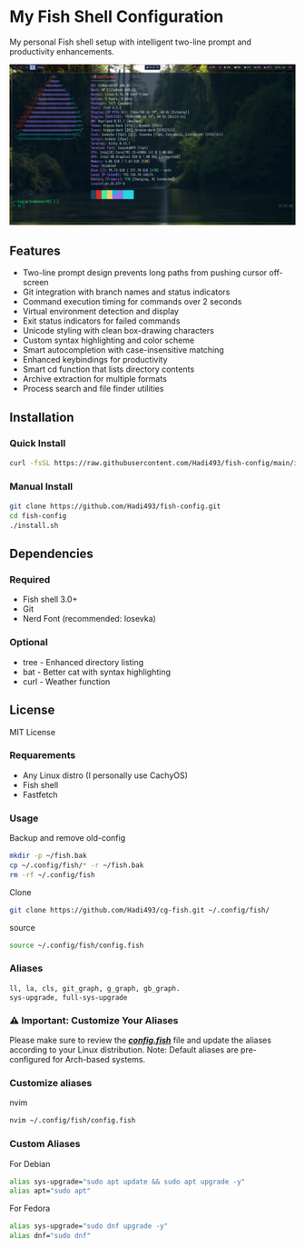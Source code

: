 # My Fish Shell Configuration

My personal Fish shell setup with intelligent two-line prompt and productivity enhancements.

![Fish Shell Prompt](fish-config.png)

## Features

- Two-line prompt design prevents long paths from pushing cursor off-screen
- Git integration with branch names and status indicators
- Command execution timing for commands over 2 seconds
- Virtual environment detection and display
- Exit status indicators for failed commands
- Unicode styling with clean box-drawing characters
- Custom syntax highlighting and color scheme
- Smart autocompletion with case-insensitive matching
- Enhanced keybindings for productivity
- Smart cd function that lists directory contents
- Archive extraction for multiple formats
- Process search and file finder utilities

## Installation

### Quick Install
```bash
curl -fsSL https://raw.githubusercontent.com/Hadi493/fish-config/main/install.sh | bash
```

### Manual Install
```bash
git clone https://github.com/Hadi493/fish-config.git
cd fish-config
./install.sh
```

## Dependencies

### Required
- Fish shell 3.0+
- Git
- Nerd Font (recommended: Iosevka)

### Optional
- tree - Enhanced directory listing
- bat - Better cat with syntax highlighting
- curl - Weather function

## License

MIT License

### Requarements
- Any Linux distro (I personally use CachyOS)
- Fish shell 
- Fastfetch

### Usage
Backup and remove old-config

```bash
mkdir -p ~/fish.bak
cp ~/.config/fish/* -r ~/fish.bak
rm -rf ~/.config/fish
```

Clone
```bash
git clone https://github.com/Hadi493/cg-fish.git ~/.config/fish/
```

source
```bash
source ~/.config/fish/config.fish
```

### Aliases 
```
ll, la, cls, git_graph, g_graph, gb_graph.
sys-upgrade, full-sys-upgrade
```

### ⚠️ Important: Customize Your Aliases
Please make sure to review the ***[config.fish](./config.fish)*** file and update the aliases according to your Linux distribution.
Note: Default aliases are pre-configured for Arch-based systems.


### Customize aliases
nvim
```bash
nvim ~/.config/fish/config.fish
```


### Custom Aliases
For Debian

```bash
alias sys-upgrade="sudo apt update && sudo apt upgrade -y"
alias apt="sudo apt"
```

For Fedora
```bash
alias sys-upgrade="sudo dnf upgrade -y"
alias dnf="sudo dnf"
```
